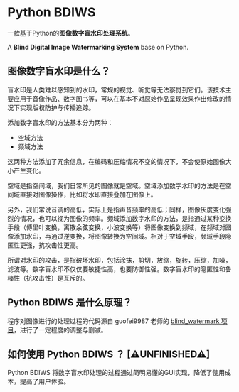 # Python BDIWS
一款基于Python的**图像数字盲水印处理系统**。

A **Blind Digital Image Watermarking System** base on Python.

## 图像数字盲水印是什么？
盲水印是人类难以感知到的水印，常规的视觉、听觉等无法察觉到它们。该技术主要应用于音像作品、数字图书等，可以在基本不对原始作品呈现效果作出修改的情况下实现版权防护与传播追踪。

添加数字盲水印的方法基本分为两种：
- 空域方法
- 频域方法

这两种方法添加了冗余信息，在编码和压缩情况不变的情况下，不会使原始图像大小产生变化。

空域是指空间域，我们日常所见的图像就是空域。空域添加数字水印的方法是在空间域直接对图像操作，比如将水印直接叠加在图像上。

另外，我们常说音调的高低，实际上是指声音频率的高低；同样，图像灰度变化强烈的情况，也可以视为图像的频率。频域添加数字水印的方法，是指通过某种变换手段（傅里叶变换，离散余弦变换，小波变换等）将图像变换到频域，在频域对图像添加水印，再通过逆变换，将图像转换为空间域。相对于空域手段，频域手段隐匿性更强，抗攻击性更高。

所谓对水印的攻击，是指破坏水印，包括涂抹，剪切，放缩，旋转，压缩，加噪，滤波等。数字盲水印不仅仅要敏捷性高，也要防御性强。数字盲水印的隐匿性和鲁棒性（抗攻击性）是互斥的。

## Python BDIWS 是什么原理？
程序对图像进行的处理过程的代码源自 guofei9987 老师的 [blind_watermark 项目](https://github.com/guofei9987/blind_watermark)，进行了一定程度的调整与删减。

## 如何使用 Python BDIWS ？ [⚠UNFINISHED⚠]
Python BDIWS 将数字盲水印处理的过程通过简明易懂的GUI实现，降低了使用成本，提高了用户体验。